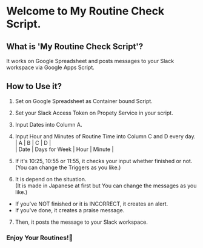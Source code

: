 # Welcome to My Routine Check Script.

## What is 'My Routine Check Script'?
It works on Google Spreadsheet and posts messages to your Slack workspace via Google Apps Script.

## How to Use it?
1. Set on Google Spreadsheet as Container bound Script.

2. Set your Slack Access Token on Propety Service in your script.

3. Input Dates into Column A.

4. Input Hour and Minutes of Routine Time into Column C and D every day.  
| A | B | C | D |  
| Date | Days for Week | Hour | Minute |

5. If it's 10:25, 10:55 or 11:55, it checks your input whether finished or not.  
(You can change the Triggers as you like.)

6. It is depend on the situation.  
(It is made in Japanese at first but You can change the messages as you like.)  
- If you've NOT finished or it is INCORRECT, it creates an alert.  
- If you've done, it creates a praise message.  

7. Then, it posts the message to your Slack workspace.

### Enjoy Your Routines!👋
